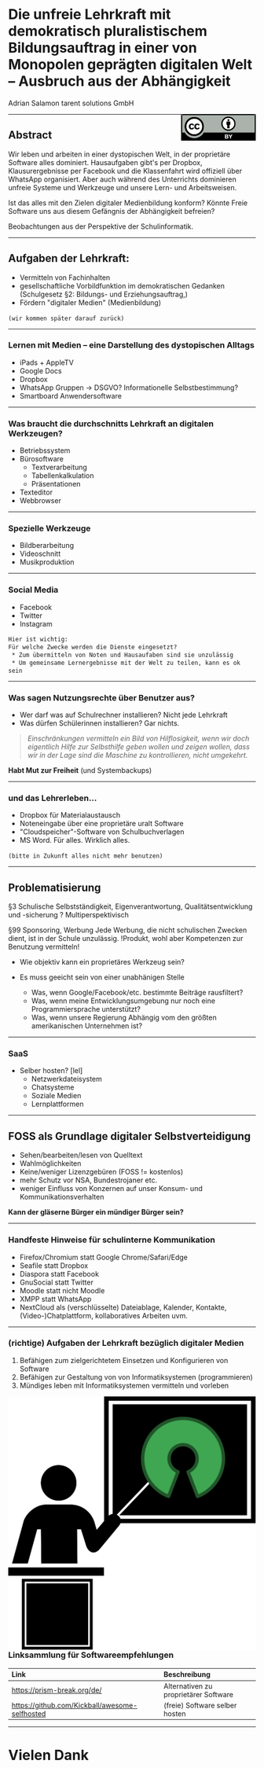 <!-- use with marp editor-->

<!-- $size: 16:9
$author: Adrian Salamon
$date: 2018-07-26
$title: Die unfreie Lehrkraft – Ausbruch aus dem Gefängnis der Abhängigkeit
$theme: gaia
template:invert
-->

# Die unfreie Lehrkraft mit demokratisch pluralistischem Bildungsauftrag in einer von Monopolen geprägten digitalen Welt – Ausbruch aus der Abhängigkeit

Adrian Salamon
tarent solutions GmbH


<img style="float: right; width:150px; border-style: solid; border-color:#000000;
    border-width: 1px;" src="./cc-by.svg">

---
## Abstract

Wir leben und arbeiten in einer dystopischen Welt, in der proprietäre Software alles dominiert. Hausaufgaben gibt's per Dropbox, Klausurergebnisse per Facebook und die Klassenfahrt wird offiziell über WhatsApp organisiert. Aber auch während des Unterrichts dominieren unfreie Systeme und Werkzeuge und unsere Lern- und Arbeitsweisen.

Ist das alles mit den Zielen digitaler Medienbildung konform? Könnte Freie Software uns aus diesem Gefängnis der Abhängigkeit befreien?

Beobachtungen aus der Perspektive der Schulinformatik.

---



<!--footer: Adrian Salamon, 2018. cc-by 4.0 -->


## Aufgaben der Lehrkraft:
* Vermitteln von Fachinhalten
* gesellschaftliche Vorbildfunktion im demokratischen Gedanken
		(Schulgesetz §2: Bildungs- und Erziehungsauftrag,)
* Fördern "digitaler Medien" (Medienbildung)

`(wir kommen später darauf zurück)`

---

### Lernen mit Medien – eine Darstellung des dystopischen Alltags

* iPads + AppleTV
* Google Docs
* Dropbox
* WhatsApp Gruppen -> DSGVO? Informationelle Selbstbestimmung?
* Smartboard Anwendersoftware

---

### Was braucht die durchschnitts Lehrkraft an digitalen Werkzeugen? 
* Betriebssystem
* Bürosoftware
	- Textverarbeitung
	- Tabellenkalkulation
	- Präsentationen
* Texteditor
* Webbrowser

---

### Spezielle Werkzeuge
* Bildberarbeitung
* Videoschnitt
* Musikproduktion

---

### Social Media
* Facebook
* Twitter
* Instagram


```text
Hier ist wichtig:
Für welche Zwecke werden die Dienste eingesetzt?
 * Zum übermitteln von Noten und Hausaufaben sind sie unzulässig
 * Um gemeinsame Lernergebnisse mit der Welt zu teilen, kann es ok sein
```

--- 

### Was sagen Nutzungsrechte über Benutzer aus?
* Wer darf was auf Schulrechner installieren? Nicht jede Lehrkraft
* Was dürfen Schülerinnen installieren? Gar nichts.

> _Einschränkungen vermitteln ein Bild von Hilflosigkeit, wenn wir doch eigentlich Hilfe zur Selbsthilfe geben wollen und zeigen wollen, dass wir in der Lage sind die Maschine zu kontrollieren, nicht umgekehrt._


**Habt Mut zur Freiheit** (und Systembackups)

---

### und das Lehrerleben… 
* Dropbox für Materialaustausch
* Noteneingabe über eine proprietäre uralt Software
* "Cloudspeicher"-Software von Schulbuchverlagen
* MS Word. Für alles. Wirklich alles.

`(bitte in Zukunft alles nicht mehr benutzen)`

---

## Problematisierung


§3 Schulische Selbstständigkeit, Eigenverantwortung, Qualitätsentwicklung und -sicherung
? Multiperspektivisch 

§99 Sponsoring, Werbung
Jede Werbung, die nicht schulischen Zwecken dient, ist in der Schule unzulässig.
	!Produkt, wohl aber Kompetenzen zur Benutzung vermitteln!


* Wie objektiv kann ein proprietäres Werkzeug sein?
* Es muss geeicht sein von einer unabhänigen Stelle

	* Was, wenn Google/Facebook/etc. bestimmte Beiträge rausfiltert?
	* Was, wenn meine Entwicklungsumgebung nur noch eine Programmiersprache unterstützt?
	* Was, wenn unsere Regierung Abhängig vom den größten amerikanischen Unternehmen ist?

---

### SaaS

* Selber hosten? [lel]
	- Netzwerkdateisystem
	- Chatsysteme
	- Soziale Medien
	- Lernplattformen


---

## FOSS als Grundlage digitaler Selbstverteidigung
* Sehen/bearbeiten/lesen von Quelltext <!-- -> Transparenz -->
* Wahlmöglichkeiten <!-- -> Weniger Abhängigkeiten von einem bestimmten Hersteller/Marke -->
* Keine/weniger Lizenzgebüren (FOSS != kostenlos)
* mehr Schutz vor NSA, Bundestrojaner etc.
* weniger Einfluss von Konzernen auf unser Konsum- und Kommunikationsverhalten

__Kann der gläserne Bürger ein mündiger Bürger sein?__

---
### Handfeste Hinweise für schulinterne Kommunikation
* Firefox/Chromium statt Google Chrome/Safari/Edge
* Seafile statt Dropbox
* Diaspora statt Facebook
* GnuSocial statt Twitter
* Moodle statt nicht Moodle
* XMPP statt WhatsApp
* NextCloud als (verschlüsselte) Dateiablage, Kalender, Kontakte, (Video-)Chatplattform, kollaboratives Arbeiten uvm.

---

### (richtige) Aufgaben der Lehrkraft bezüglich digitaler Medien

1) Befähigen zum zielgerichtetem Einsetzen und Konfigurieren von Software
1) Befähigen zur Gestaltung von von Informatiksystemen (programmieren)
1) Mündiges leben mit Informatiksystemen vermitteln und vorleben

<img style="float: right" src="./lehrer-empty.svg">

---
### Linksammlung für Softwareempfehlungen


| Link | Beschreibung  |
|:------------ |:-------------|
|https://prism-break.org/de/ | Alternativen zu proprietärer  Software 
|https://github.com/Kickball/awesome-selfhosted | (freie) Software selber hosten

---
# Vielen Dank



